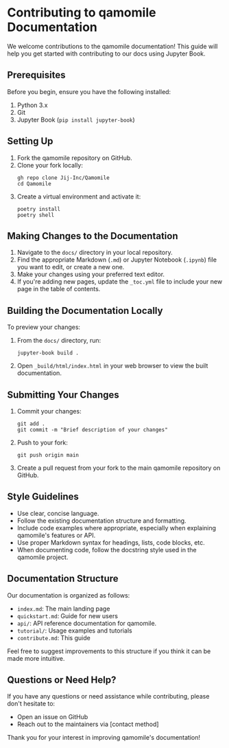 # Contributing to qamomile Documentation

We welcome contributions to the qamomile documentation! This guide will help you get started with contributing to our docs using Jupyter Book.

## Prerequisites

Before you begin, ensure you have the following installed:

1. Python 3.x
2. Git
3. Jupyter Book (`pip install jupyter-book`)

## Setting Up

1. Fork the qamomile repository on GitHub.
2. Clone your fork locally:
   ```
   gh repo clone Jij-Inc/Qamomile
   cd Qamomile
   ```
3. Create a virtual environment and activate it:
   ```
   poetry install
   poetry shell
   ```

## Making Changes to the Documentation

1. Navigate to the `docs/` directory in your local repository.
2. Find the appropriate Markdown (`.md`) or Jupyter Notebook (`.ipynb`) file you want to edit, or create a new one.
3. Make your changes using your preferred text editor.
4. If you're adding new pages, update the `_toc.yml` file to include your new page in the table of contents.

## Building the Documentation Locally

To preview your changes:

1. From the `docs/` directory, run:
   ```
   jupyter-book build .
   ```
2. Open `_build/html/index.html` in your web browser to view the built documentation.

## Submitting Your Changes

1. Commit your changes:
   ```
   git add .
   git commit -m "Brief description of your changes"
   ```
2. Push to your fork:
   ```
   git push origin main
   ```
3. Create a pull request from your fork to the main qamomile repository on GitHub.

## Style Guidelines

- Use clear, concise language.
- Follow the existing documentation structure and formatting.
- Include code examples where appropriate, especially when explaining qamomile's features or API.
- Use proper Markdown syntax for headings, lists, code blocks, etc.
- When documenting code, follow the docstring style used in the qamomile project.

## Documentation Structure

Our documentation is organized as follows:

- `index.md`: The main landing page
- `quickstart.md`: Guide for new users
- `api/`: API reference documentation for qamomile.
- `tutorial/`: Usage examples and tutorials
- `contribute.md`: This guide

Feel free to suggest improvements to this structure if you think it can be made more intuitive.

## Questions or Need Help?

If you have any questions or need assistance while contributing, please don't hesitate to:

- Open an issue on GitHub
- Reach out to the maintainers via [contact method]

Thank you for your interest in improving qamomile's documentation!